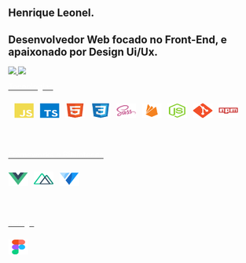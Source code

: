 ## Henrique Leonel.


## Desenvolvedor Web focado no Front-End, e apaixonado por Design Ui/Ux.

<div align="left" style="display: inline-flex; gap: 12px;">
  <a href="https://github.com/henriquemleonel">
  <img height="180em" src="https://github-readme-stats.vercel.app/api?username=henriquemleonel&show_icons=true&theme=dark&include_all_commits=true&count_private=true&border_radius=24">
    <img height="180em" src="https://github-readme-stats.vercel.app/api/top-langs/?username=henriquemleonel&layout=compact&langs_count=7&theme=dark&border_radius=24">
</div>

<div style="margin: 12px 0;">
    <span style="font-size: 16px; color: white;">Tecnologias</span>
    <div style="display: inline-flex; gap: 12px; margin: 24px 0;">
        <br>
        <img align="center" alt="Rick-Js" height="30" width="40" src="https://raw.githubusercontent.com/devicons/devicon/master/icons/javascript/javascript-plain.svg">
        <img align="center" alt="Rick-Ts" height="30" width="40" src="https://raw.githubusercontent.com/devicons/devicon/master/icons/typescript/typescript-plain.svg">
        <img align="center" alt="Rick-HTML" height="30" width="40" src="https://raw.githubusercontent.com/devicons/devicon/master/icons/html5/html5-original.svg">
        <img align="center" alt="Rick-CSS" height="30" width="40" src="https://raw.githubusercontent.com/devicons/devicon/master/icons/css3/css3-original.svg">
        <img align="center" alt="Rick-sass" height="30" width="40" src="https://raw.githubusercontent.com/devicons/devicon/master/icons/sass/sass-original.svg">
        <img align="center" alt="Rick-Firebase" height="30" width="40" src="https://raw.githubusercontent.com/devicons/devicon/master/icons/firebase/firebase-plain.svg">
        <img align="center" alt="Rick-Node" height="30" width="40" src="https://raw.githubusercontent.com/devicons/devicon/master/icons/nodejs/nodejs-original.svg">
        <img align="center" alt="Rick-git" height="30" width="40" src="https://raw.githubusercontent.com/devicons/devicon/master/icons/git/git-original.svg">
        <img align="center" alt="Rick-npm" height="30" width="40" src="https://raw.githubusercontent.com/devicons/devicon/master/icons/npm/npm-original-wordmark.svg">
    </div>
</div>
<br>

<!-- <div style="display: block; visibility: 0; gap: 12px; margin: 0 0 24px 0;">
    <img align="center" alt="Rick-gulp" height="30" width="40" src="https://raw.githubusercontent.com/devicons/devicon/master/icons/gulp/gulp-plain.svg">
    <img align="center" alt="Rick-jest" height="30" width="40" src="https://raw.githubusercontent.com/devicons/devicon/master/icons/jest/jest-plain.svg">
    <img align="center" alt="Rick-processing" height="30" width="40" src="https://raw.githubusercontent.com/devicons/devicon/master/icons/processing/processing-original.svg">
    <img align="center" alt="Rick-react" height="30" width="40" src="https://raw.githubusercontent.com/devicons/devicon/master/icons/react/react-original.svg">
</div> -->

<div style="margin: 12px 0;">
    <span style="font-size: 16px; color: white; text-decorarion: none;">Frameworks e Bibliotecas</span>
    <br>
    <div style="display: inline-flex; gap: 12px; margin: 24px 0;">
        <img align="center" alt="Rick-Vue" height="30" width="40" src="https://raw.githubusercontent.com/devicons/devicon/master/icons/vuejs/vuejs-original.svg">
        <img align="center" alt="Rick-nuxt" height="30" width="40" src="https://raw.githubusercontent.com/devicons/devicon/master/icons/nuxtjs/nuxtjs-original.svg">
        <img align="center" alt="Rick-vuetify" height="30" width="40" src="https://raw.githubusercontent.com/devicons/devicon/master/icons/vuetify/vuetify-original.svg">
    </div>
</div>
<br>

<div style="margin: 12px 0;">
    <span style="font-size: 16px; color: white; text-decorarion: none;">Design</span>
    <br>
    <div style="display: inline-flex; gap: 12px; margin: 24px 0;">
        <img align="center" alt="Rick-Figma" height="30" width="40" src="https://raw.githubusercontent.com/devicons/devicon/master/icons/figma/figma-original.svg">
<!--         <img align="center" alt="Rick-Ts" height="30" width="40" src="https://raw.githubusercontent.com/devicons/devicon/master/icons/typescript/typescript-plain.svg"> -->
    </div>
</div>
